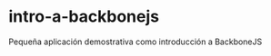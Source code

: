 intro-a-backbonejs
==================

Pequeña aplicación demostrativa como introducción a BackboneJS
